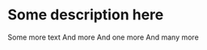 Some description here
===============================
Some more text
And more
And one more
And many more